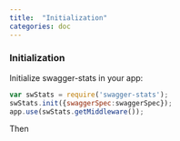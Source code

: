 ```yaml
---
title:  "Initialization"
categories: doc 
---
```


### Initialization

Initialize swagger-stats in your app:

```javascript
var swStats = require('swagger-stats');    
swStats.init({swaggerSpec:swaggerSpec});
app.use(swStats.getMiddleware());
```

Then 
